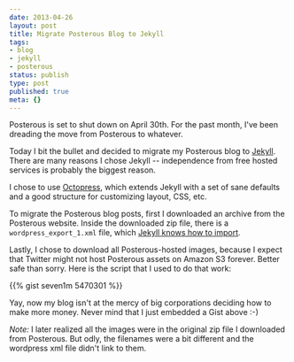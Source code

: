 ```yaml
---
date: 2013-04-26
layout: post
title: Migrate Posterous Blog to Jekyll
tags:
- blog
- jekyll
- posterous
status: publish
type: post
published: true
meta: {}
---
```


Posterous is set to shut down on April 30th. For the past month, I've been dreading the move from Posterous to whatever.

Today I bit the bullet and decided to migrate my Posterous blog to [Jekyll](http://jekyllrb.com/). There are many reasons I chose Jekyll -- independence from free hosted services is probably the biggest reason.

I chose to use [Octopress](http://octopress.org/), which extends Jekyll with a set of sane defaults and a good structure for customizing layout, CSS, etc.

To migrate the Posterous blog posts, first I downloaded an archive from the Posterous website. Inside the downloaded zip file, there is a `wordpress_export_1.xml` file, which [Jekyll knows how to import](https://github.com/mojombo/jekyll/wiki/blog-migrations#using-jekyll--wordpress-export-file-works-with-wordpresscom).

Lastly, I chose to download all Posterous-hosted images, because I expect that Twitter might not host Posterous assets on Amazon S3 forever. Better safe than sorry. Here is the script that I used to do that work:

{{% gist seven1m 5470301 %}}

Yay, now my blog isn't at the mercy of big corporations deciding how to make more money. Never mind that I just embedded a Gist above :-)

*Note:* I later realized all the images were in the original zip file I downloaded from Posterous. But odly, the filenames were a bit different and the wordpress xml file didn't link to them.
